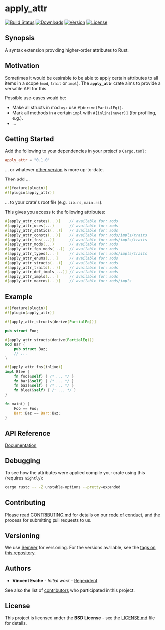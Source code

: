 # apply_attr

[![Build Status](http://img.shields.io/travis/regexident/apply_attr.svg?style=flat-square)](https://travis-ci.org/regexident/apply_attr)
[![Downloads](https://img.shields.io/crates/d/apply_attr.svg?style=flat-square)](https://crates.io/crates/apply_attr/)
[![Version](https://img.shields.io/crates/v/apply_attr.svg?style=flat-square)](https://crates.io/crates/apply_attr/)
[![License](https://img.shields.io/crates/l/apply_attr.svg?style=flat-square)](https://crates.io/crates/apply_attr/)

## Synopsis

A syntax extension providing higher-order attributes to Rust.

## Motivation

Sometimes it would be desirable to be able to apply certain attributes to all items in a scope (`mod`, `trait` or `impl`). The **`apply_attr`** crate aims to provide a versatile API for this.

Possible use-cases would be:

- Make all structs in mod `xyz` use `#[derive(PartialEq)]`.
- Mark all methods in a certain `impl` with `#[inline(never)]` (for profiling, e.g.).
- …

## Getting Started

Add the following to your dependencies in your project's `Cargo.toml`:

```toml
apply_attr = "0.1.0"
```

… or whatever [other version](./releases) is more up-to-date.

Then add …

```rust
#![feature(plugin)]
#![plugin(apply_attr)]
```
… to your crate's root file (e.g. `lib.rs`, `main.rs`).

This gives you access to the following attributes:

```rust
#[apply_attr_crates(...)]    // available for: mods
#[apply_attr_uses(...)]      // available for: mods
#[apply_attr_statics(...)]   // available for: mods
#[apply_attr_consts(...)]    // available for: mods/impls/traits
#[apply_attr_fns(...)]       // available for: mods/impls/traits
#[apply_attr_mods(...)]      // available for: mods
#[apply_attr_fgn_mods(...)]  // available for: mods
#[apply_attr_types(...)]     // available for: mods/impls/traits
#[apply_attr_enums(...)]     // available for: mods
#[apply_attr_structs(...)]   // available for: mods
#[apply_attr_traits(...)]    // available for: mods
#[apply_attr_def_impls(...)] // available for: mods
#[apply_attr_impls(...)]     // available for: mods
#[apply_attr_macros(...)]    // available for: mods/impls
```

## Example
```rust
#![feature(plugin)]
#![plugin(apply_attr)]

#![apply_attr_structs(derive(PartialEq))]

pub struct Foo;

#[apply_attr_structs(derive(PartialEq))]
mod Bar {
    pub struct Baz;
    // ...
}

#![apply_attr_fns(inline)]
impl Blee {
    fn foo(&self) { /* ... */ }
    fn bar(&self) { /* ... */ }
    fn baz(&self) { /* ... */ }
    fn blee(&self) { /* ... */ }
}

fn main() {
    Foo == Foo;
    Bar::Baz == Bar::Baz;
}
```

## API Reference

[Documentation](https://regexident.github.io/apply_attr)

## Debugging

To see how the attributes were applied compile your crate using this (requires `nightly`):

```bash
cargo rustc -- -Z unstable-options --pretty=expanded
```

## Contributing

Please read [CONTRIBUTING.md](CONTRIBUTING.md) for details on our [code of conduct](https://www.rust-lang.org/conduct.html), and the process for submitting pull requests to us.

## Versioning

We use [SemVer](http://semver.org/) for versioning. For the versions available, see the [tags on this repository](https://github.com/regexident/apply_attr/tags).

## Authors

* **Vincent Esche** - *Initial work* - [Regexident](https://github.com/Regexident)

See also the list of [contributors](https://github.com/regexident/apply_attr/contributors) who participated in this project.

## License

This project is licensed under the **BSD License** - see the [LICENSE.md](LICENSE.md) file for details.
